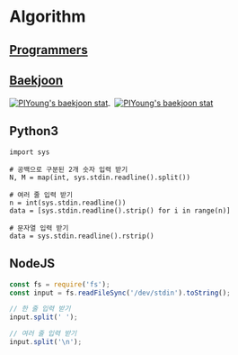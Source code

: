 # Algorithm

## [Programmers](https://programmers.co.kr/)

## [Baekjoon](https://www.acmicpc.net)

<p>
  <a href="https://solved.ac/dlsdudg15">
    <img align="center" src="http://mazassumnida.wtf/api/v2/generate_badge?boj=dlsdudg15" alt="PIYoung's baekjoon stat" />
  </a>
  &nbsp;
  <a href="https://solved.ac/dlsdudg15">
    <img align="center" src="http://mazandi.herokuapp.com/api?handle=dlsdudg15&theme=dark" alt="PIYoung's baekjoon stat" />
  </a>
</p>

## Python3

```python3
import sys

# 공백으로 구분된 2개 숫자 입력 받기
N, M = map(int, sys.stdin.readline().split())
  
# 여러 줄 입력 받기
n = int(sys.stdin.readline())
data = [sys.stdin.readline().strip() for i in range(n)]
  
# 문자열 입력 받기
data = sys.stdin.readline().rstrip()
```

## NodeJS

```javascript
const fs = require('fs');
const input = fs.readFileSync('/dev/stdin').toString();

// 한 줄 입력 받기
input.split(' ');

// 여러 줄 입력 받기
input.split('\n');
```

